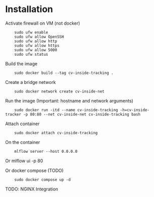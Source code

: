 # Installation

Activate firewall on VM (not docker)

        sudo ufw enable
        sudo ufw allow OpenSSH
        sudo ufw allow http
        sudo ufw allow https
        sudo ufw allow 5000
        sudo ufw status

Build the image

        sudo docker build --tag cv-inside-tracking .

Create a bridge network

        sudo docker network create cv-inside-net

Run the image (Important: hostname and network arguments)

        sudo docker run -itd --name cv-inside-tracking -h=cv-inside-tracker -p 80:80 --net cv-inside-net cv-inside-tracking bash

Attach container

        sudo docker attach cv-inside-tracking

On the container

        mlflow server --host 0.0.0.0 

Or
        mlflow ui -p 80

Or docker compose (TODO)

        sudo docker compose up -d

TODO: NGINX Integration